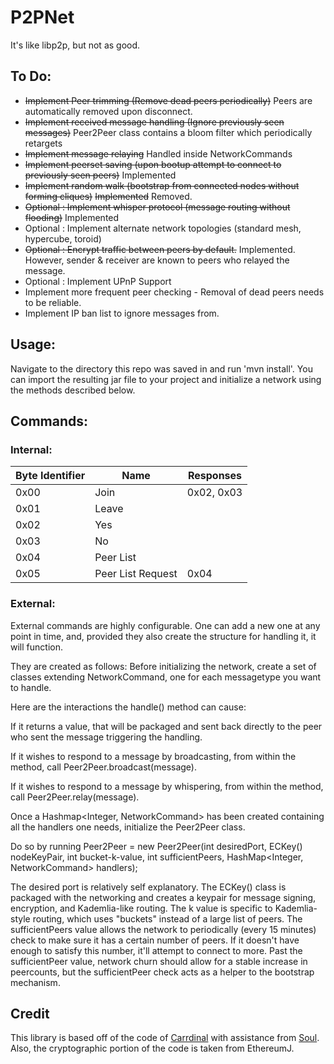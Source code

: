 # P2PNet
It's like libp2p, but not as good.

## To Do:
* ~~Implement Peer trimming (Remove dead peers periodically)~~ Peers are automatically removed upon disconnect.
* ~~Implement received message handling (Ignore previously seen messages)~~ Peer2Peer class contains a bloom filter which periodically retargets
* ~~Implement message relaying~~ Handled inside NetworkCommands
* ~~Implement peerset saving (upon bootup attempt to connect to previously seen peers)~~ Implemented
* ~~Implement random walk (bootstrap from connected nodes without forming cliques)~~  ~~Implemented~~ Removed.
* ~~Optional : Implement whisper protocol (message routing without flooding)~~ Implemented
* Optional : Implement alternate network topologies (standard mesh, hypercube, toroid)
* ~~Optional : Encrypt traffic between peers by default.~~ Implemented. However, sender & receiver are known to peers who relayed the message.
* Optional : Implement UPnP Support
* Implement more frequent peer checking - Removal of dead peers needs to be reliable.
* Implement IP ban list to ignore messages from.

## Usage: 
Navigate to the directory this repo was saved in and run 'mvn install'. You can import the resulting jar file to your project and initialize a network using the methods described below.

## Commands:

### Internal:
| Byte Identifier | Name              | Responses  |
|-----------------|-------------------|------------|
| 0x00            | Join              | 0x02, 0x03 |
| 0x01            | Leave             |            |
| 0x02            | Yes               |            |
| 0x03            | No                |            |
| 0x04            | Peer List         |            |
| 0x05            | Peer List Request | 0x04       |

### External:
External commands are highly configurable. One can add a new one at any point in time, and, provided they also create the structure for handling it, it will function. 


They are created as follows: Before initializing the network, create a set of classes extending NetworkCommand, one for each messagetype you want to handle.

Here are the interactions the handle() method can cause:

If it returns a value, that will be packaged and sent back directly to the peer who sent the message triggering the handling.

If it wishes to respond to a message by broadcasting, from within the method, call Peer2Peer.broadcast(message).

If it wishes to respond to a message by whispering, from within the method, call Peer2Peer.relay(message).


Once a Hashmap<Integer, NetworkCommand> has been created containing all the handlers one needs, initialize the Peer2Peer class.

Do so by running Peer2Peer <instancename> = new Peer2Peer(int desiredPort, ECKey() nodeKeyPair, int bucket-k-value, int sufficientPeers, HashMap<Integer, NetworkCommand> handlers);

The desired port is relatively self explanatory. 
The ECKey() class is packaged with the networking and creates a keypair for message signing, encryption, and Kademlia-like routing.
The k value is specific to Kademlia-style routing, which uses "buckets" instead of a large list of peers.
The sufficientPeers value allows the network to periodically (every 15 minutes) check to make sure it has a certain number of peers. If it doesn't have enough to satisfy this number, it'll attempt to connect to more. Past the sufficientPeer value, network churn should allow for a stable increase in peercounts, but the sufficientPeer check acts as a helper to the bootstrap mechanism.


## Credit
This library is based off of the code of [Carrdinal](https://github.com/Carrdinal) with assistance from [Soul](https://github.com/soulblade249). Also, the cryptographic portion of the code is taken from EthereumJ.
